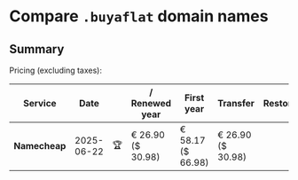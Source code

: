 # Compare `.buyaflat` domain names

## Summary

Pricing (excluding taxes):

| Service | Date |  | / Renewed year | First year | Transfer | Restoration |
|--|--|--|--|--|--|--|
| **Namecheap** | 2025-06-22 | 🏆 | € 26.90<br>($ 30.98) | € 58.17<br>($ 66.98) | € 26.90<br>($ 30.98) |  |
